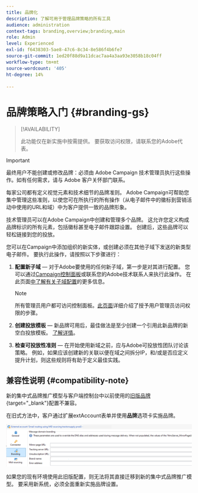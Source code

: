 ```yaml
---
title: 品牌化
description: 了解可用于管理品牌策略的所有工具
audience: administration
context-tags: branding,overview;branding,main
role: Admin
level: Experienced
exl-id: f6438303-5ae8-47c6-8c34-8e586f4b6fe7
source-git-commit: 1ed20f88d9a11dcac7aa4a3aa93e3058b18c04ff
workflow-type: tm+mt
source-wordcount: '405'
ht-degree: 14%

---
```


# 品牌策略入门 {#branding-gs}

>[!AVAILABILITY]
>
>此功能仅在新实施中按需提供。 要获取访问权限，请联系您的Adobe代表。


>[!IMPORTANT]
>
>最终用户不能创建或修改品牌：必须由 Adobe Campaign 技术管理员执行这些操作。如有任何需求，请与 Adobe 客户关怀部门联系。

每家公司都有定义视觉元素和技术细节的品牌准则。 Adobe Campaign可帮助您集中管理这些准则，以使您可在所执行的所有操作（从电子邮件中的徽标到营销活动中使用的URL和域）中为客户提供一致的品牌形象。

技术管理员可以在Adobe Campaign中创建和管理多个品牌。 这允许您定义构成品牌标识的所有元素，包括徽标甚至电子邮件跟踪设置。 创建后，这些品牌可以轻松链接到您的投放。

您可以在Campaign中添加组织的新实体，或创建必须在其他子域下发送的新类型电子邮件。 要执行此操作，请按照以下步骤进行：

1. **配置新子域** — 对于Adobe要使用的任何新子域，第一步是对其进行配置。 您可以通过[Campaign控制面板](https://experienceleague.adobe.com/docs/control-panel/using/subdomains-and-certificates/subdomains-branding.html?lang=zh-Hans)或联系您的Adobe技术联系人来执行此操作。 在此页面[中了解有关子域配置](https://experienceleague.adobe.com/en/docs/deliverability-learn/deliverability-best-practice-guide/additional-resources/campaign/ac-domain-name-setup)的更多信息。

   >[!NOTE]
   >
   >所有管理员用户都可访问控制面板。[此页面](https://experienceleague.adobe.com/docs/control-panel/using/discover-control-panel/managing-permissions.html?lang=zh-Hans#discover-control-panel)详细介绍了授予用户管理员访问权限的步骤。

1. **创建投放模板** — 新品牌可用后，最佳做法是至少创建一个引用此新品牌的新空白投放模板。 [了解详情](branding-assign.md)。

1. **检查可投放性准则** — 在开始使用新域之前，应与Adobe可投放性团队讨论该策略。 例如，如果应该创建新的关联以便在域之间拆分IP，和/或是否应定义提升计划，则这些规则将有助于定义最佳实践。

## 兼容性说明 {#compatibility-note}

新的集中式品牌推广模型与客户端控制台中以前使用的[旧版品牌](https://experienceleague.adobe.com/docs/campaign-classic/using/transactional-messaging/configure-transactional-messaging/additional-configurations.htmml#configuring-multibranding){target="_blank"}配置不兼容。

在旧式方法中，客户通过扩展extAccount表单并使用&#x200B;**品牌**&#x200B;选项卡实施品牌。

![](assets/branding-legacy.png)

如果您的现有环境使用此旧版配置，则无法将其直接迁移到新的集中式品牌推广模型。 要采用新系统，必须全面重新实施品牌设置。